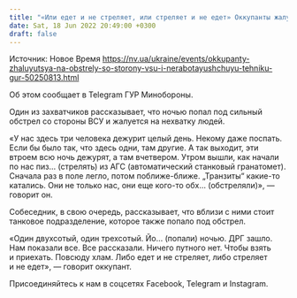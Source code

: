 ```yaml
---
title: "«Или едет и не стреляет, или стреляет и не едет» Оккупанты жалуются на обстрелы со стороны ВСУ и неработающую технику — ГУР"
date: Sat, 18 Jun 2022 20:49:00 +0300
draft: false
---
```

Источник: Новое Время https://nv.ua/ukraine/events/okkupanty-zhaluyutsya-na-obstrely-so-storony-vsu-i-nerabotayushchuyu-tehniku-gur-50250813.html


Об этом сообщает в Telegram ГУР Минобороны.

Один из захватчиков рассказывает, что ночью попал под сильный обстрел со стороны ВСУ и жалуется на нехватку людей.

«У нас здесь три человека дежурит целый день. Некому даже поспать. Если бы было так, что здесь одни, там другие. А так выходит, эти втроем всю ночь дежурят, а там вчетвером. Утром вышли, как начали по нас пиз… (стрелять) из АГС (автоматический станковый гранатомет). Сначала раз в поле легло, потом поближе-ближе. „Транзиты“ какие-то катались. Они не только нас, они еще кого-то обх… (обстреляли)», — говорит он.

Собеседник, в свою очередь, рассказывает, что вблизи с ними стоит танковое подразделение, которое также попало под обстрел.

«Один двухсотый, один трехсотый. Йо… (попали) ночью. ДРГ зашло. Нам показали все. Все рассказали. Ничего путного нет. Чтобы взять и приехать. Повсюду хлам. Либо едет и не стреляет, либо стреляет и не едет», — говорит оккупант.

Присоединяйтесь к нам в соцсетях Facebook, Telegram и Instagram.
